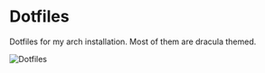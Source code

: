 # Dotfiles
Dotfiles for my arch installation.
Most of them are dracula themed.

![Dotfiles](https://tinyimg.io/i/XKZyYjk.png)

